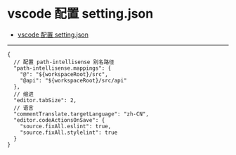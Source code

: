 # vscode 配置 setting.json

- [vscode 配置 setting.json](#vscode-配置-settingjson)

---

```json5
{
  // 配置 path-intellisense 别名路径
  "path-intellisense.mappings": {
    "@": "${workspaceRoot}/src",
    "@api": "${workspaceRoot}/src/api"
  },
  // 缩进
  "editor.tabSize": 2,
  // 语言
  "commentTranslate.targetLanguage": "zh-CN",
  "editor.codeActionsOnSave": {
    "source.fixAll.eslint": true,
    "source.fixAll.stylelint": true
  }
}
```

